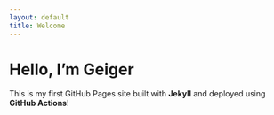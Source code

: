 ```yaml
---
layout: default
title: Welcome
---
```


# Hello, I’m Geiger

This is my first GitHub Pages site built with **Jekyll** and deployed using **GitHub Actions**!
